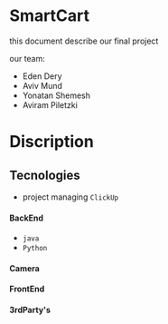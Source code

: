 # SmartCart #

this document describe our final project

our team:
- Eden Dery
- Aviv Mund
- Yonatan Shemesh 
- Aviram Piletzki

# Discription #

## Tecnologies ##
- project managing `ClickUp`
#### BackEnd ####
- `java `
- `Python`
#### Camera ####
#### FrontEnd ####
#### 3rdParty's ####
